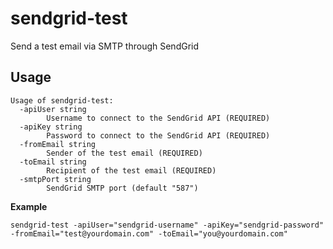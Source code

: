 # sendgrid-test
Send a test email via SMTP through SendGrid

## Usage

```
Usage of sendgrid-test:
  -apiUser string
        Username to connect to the SendGrid API (REQUIRED)
  -apiKey string
        Password to connect to the SendGrid API (REQUIRED)
  -fromEmail string
        Sender of the test email (REQUIRED)
  -toEmail string
        Recipient of the test email (REQUIRED)
  -smtpPort string
        SendGrid SMTP port (default "587")
```

**Example**
```
sendgrid-test -apiUser="sendgrid-username" -apiKey="sendgrid-password" -fromEmail="test@yourdomain.com" -toEmail="you@yourdomain.com"
```
